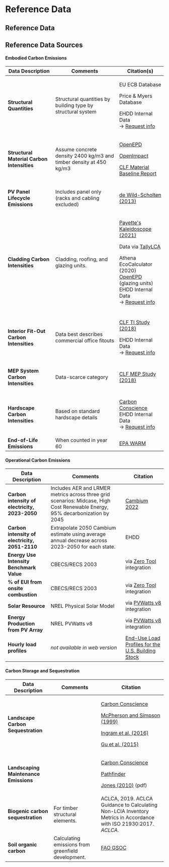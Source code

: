 # Reference Data

## Reference Data

## Reference Data Sources

#### Embodied Carbon Emissions

| Data Description                                                          | Comments                                                           | Citation(s)                                                                                                                                                                                                                                                                                                                                                                                                    |
| ------------------------------------------------------------------------- | ------------------------------------------------------------------ | -------------------------------------------------------------------------------------------------------------------------------------------------------------------------------------------------------------------------------------------------------------------------------------------------------------------------------------------------------------------------------------------------------------- |
| **Structural Quantities**                                                 | Structural quantities by building type by structural system        | <p>EU ECB Database</p><p>Price &#x26; Myers Database</p><p>EHDD Internal Data<br>→ <a href="mailto:epic@ehdd.com?Subject=Data">Request info</a></p>                                                                                                                                                                                                                                                            |
| **Structural Material Carbon Intensities**                                | Assume concrete density 2400 kg/m3 and timber density at 450 kg/m3 | <p><a href="https://www.buildingtransparency.org/programs/openepd/">OpenEPD</a></p><p><a href="https://www.buildingtransparency.org/programs/openimpact/">OpenImpact</a></p><p><a href="https://carbonleadershipforum.org/2021-material-baseline-report/">CLF Material Baseline Report</a></p>                                                                                                                 |
| **PV Panel Lifecycle Emissions**                                          | <p>Includes panel only<br>(racks and cabling excluded)</p>         | [de Wild-Scholten (2013)](https://doi.org/10.1016/j.solmat.2013.08.037)                                                                                                                                                                                                                                                                                                                                        |
| **Cladding Carbon Intensities**                                           | Cladding, roofing, and glazing units.                              | <p><a href="https://www.payette.com/kaleidoscope/">Payette's Kaleidoscope (2021)</a></p><p>Data via <a href="https://www.buildingtransparency.org/tally/tally-lca/">TallyLCA</a></p><p>Athena EcoCalculator (2020)<br><a href="https://www.buildingtransparency.org/programs/openepd/">OpenEPD</a> (glazing units)<br>EHDD Internal Data<br>→ <a href="mailto:epic@ehdd.com?Subject=Data">Request info</a></p> |
|                                                                           |                                                                    |                                                                                                                                                                                                                                                                                                                                                                                                                |
| **Interior Fit-Out Carbon Intensities**                                   | Data best describes commercial office fitouts                      | <p><a href="https://carbonleadershipforum.org/office-buildings-lca/">CLF TI Study (2018)</a></p><p>EHDD Internal Data<br>→ <a href="mailto:epic@ehdd.com?Subject=Data">Request info</a></p>                                                                                                                                                                                                                    |
| <p><strong>MEP System</strong><br><strong>Carbon Intensities</strong></p> | Data-scarce category                                               | [CLF MEP Study (2018)](https://carbonleadershipforum.org/office-buildings-lca/)                                                                                                                                                                                                                                                                                                                                |
| <p><strong>Hardscape</strong><br><strong>Carbon Intensities</strong></p>  | Based on standard hardscape details                                | <p><a href="https://carbon-conscience.web.app/">Carbon Conscience</a><br>EHDD Internal Data<br>→ <a href="mailto:epic@ehdd.com?Subject=Data">Request info</a></p>                                                                                                                                                                                                                                              |
| **End-of-Life Emissions**                                                 | When counted in year 60                                            | [EPA WARM](https://www.epa.gov/warm)                                                                                                                                                                                                                                                                                                                                                                           |

#### Operational Carbon Emissions

| Data Description                               | Comments                                                                                                                     | Citation                                                                              |
| ---------------------------------------------- | ---------------------------------------------------------------------------------------------------------------------------- | ------------------------------------------------------------------------------------- |
| **Carbon intensity of electricity, 2023-2050** | Includes AER and LRMER metrics across three grid scenarios: Midcase, High Cost Renewable Energy, 95% decarbonization by 2045 | [Cambium 2022](https://www.nrel.gov/analysis/cambium.html)                            |
| **Carbon intensity of electricity, 2051-2110** | Extrapolate 2050 Cambium estimate using average annual decrease across 2023-2050 for each state.                             | EHDD                                                                                  |
| **Energy Use Intensity Benchmark Value**       | CBECS/RECS 2003                                                                                                              | via [Zero Tool](https://zerotool.org/zerotool/) integration                           |
| **% of EUI from onsite combustion**            | CBECS/RECS 2003                                                                                                              | via [Zero Tool](https://zerotool.org/zerotool/) integration                           |
| **Solar Resource**                             | NREL Physical Solar Model                                                                                                    | via [PVWatts v8](https://pvwatts.nrel.gov/version\_8.php) integration                 |
| **Energy Production from PV Array**            | NREL PVWatts v8                                                                                                              | via [PVWatts v8](https://pvwatts.nrel.gov/version\_8.php) integration                 |
| **Hourly load profiles**                       | _not available in web version_                                                                                               | [End-Use Load Profiles for the U.S. Building Stock](https://doi.org/10.25984/1876417) |

#### Carbon Storage and Sequestration

| Data Description                      | Comments                                           | Citation                                                                                                                                                                                                                                                                                                                                                                |
| ------------------------------------- | -------------------------------------------------- | ----------------------------------------------------------------------------------------------------------------------------------------------------------------------------------------------------------------------------------------------------------------------------------------------------------------------------------------------------------------------- |
| **Landscape Carbon Sequestration**    |                                                    | <p><a href="https://carbon-conscience.web.app/">Carbon Conscience</a></p><p><a href="https://www.fs.usda.gov/research/treesearch/6779">McPherson and Simpson (1999)</a></p><p><a href="https://doi.org/10.21273/HORTSCI.51.8.989">Ingram et al. (2016)</a></p><p><a href="https://www.sciencedirect.com/science/article/pii/S0301479715000092">Gu et al. (2015)</a></p> |
| **Landscaping Maintenance Emissions** |                                                    | <p><a href="https://carbon-conscience.web.app/">Carbon Conscience</a></p><p><a href="http://climatepositivedesign.com/">Pathfinder</a></p><p><a href="https://buildgreen.ifas.ufl.edu/ppt/Handout_Landscaping_Carbon_Footprint.pdf">Jones (2010)</a> (pdf)</p>                                                                                                          |
| **Biogenic carbon sequestration**     | For timber structural elements.                    | ACLCA, 2019. ACLCA Guidance to Calculating Non-LCIA Inventory Metrics in Accordance with ISO 21930:2017. _ACLCA._                                                                                                                                                                                                                                                       |
| **Soil organic carbon**               | Calculating emissions from greenfield development. | [FAO GSOC](https://www.fao.org/soils-portal/data-hub/soil-maps-and-databases/global-soil-organic-carbon-map-gsocmap/en/)                                                                                                                                                                                                                                                |
